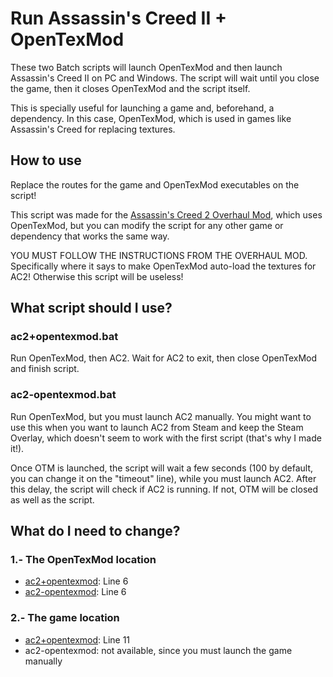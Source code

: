 # Run Assassin's Creed II + OpenTexMod

These two Batch scripts will launch OpenTexMod and then launch Assassin's Creed II on PC and Windows. The script will wait until you close the game, then it closes OpenTexMod and the script itself.

This is specially useful for launching a game and, beforehand, a dependency. In this case, OpenTexMod, which is used in games like Assassin's Creed for replacing textures.

## How to use

Replace the routes for the game and OpenTexMod executables on the script!

This script was made for the [Assassin's Creed 2 Overhaul Mod](https://www.moddb.com/mods/assassins-creed-ii-overhaul-mod/), which uses OpenTexMod, but you can modify the script for any other game or dependency that works the same way.

YOU MUST FOLLOW THE INSTRUCTIONS FROM THE OVERHAUL MOD. Specifically where it says to make OpenTexMod auto-load the textures for AC2! Otherwise this script will be useless!

## What script should I use?

### ac2+opentexmod.bat

Run OpenTexMod, then AC2. Wait for AC2 to exit, then close OpenTexMod and finish script.

### ac2-opentexmod.bat

Run OpenTexMod, but you must launch AC2 manually. You might want to use this when you want to launch AC2 from Steam and keep the Steam Overlay, which doesn't seem to work with the first script (that's why I made it!).

Once OTM is launched, the script will wait a few seconds (100 by default, you can change it on the "timeout" line), while you must launch AC2. After this delay, the script will check if AC2 is running. If not, OTM will be closed as well as the script.

## What do I need to change?

### 1.- The OpenTexMod location

- [ac2+opentexmod](https://github.com/Pythoneiro/Assassins-Creed-II-OpenTexMod-Launcher/blob/master/ac2%2Bopentexmod.bat#L6): Line 6
- [ac2-opentexmod](https://github.com/Pythoneiro/Assassins-Creed-II-OpenTexMod-Launcher/blob/master/ac2-opentexmod.bat#L6): Line 6

### 2.- The game location

- [ac2+opentexmod](https://github.com/Pythoneiro/Assassins-Creed-II-OpenTexMod-Launcher/blob/master/ac2%2Bopentexmod.bat#L11): Line 11
- ac2-opentexmod: not available, since you must launch the game manually

